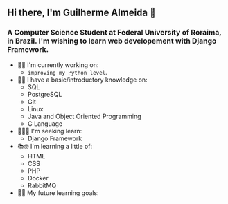 ## Hi there, I'm Guilherme Almeida 👋
### A Computer Science Student at Federal University of Roraima, in Brazil. I'm wishing to learn web developement with Django Framework.
- 🧱🔨 I'm currently working on:
    -  `improving my Python level`.
- 🧰🔦 I have a basic/introductory knowledge on:
    - SQL
    - PostgreSQL
    - Git
    - Linux
    - Java and Object Oriented Programming
    - C Language
- 🏹👨‍🎓 I'm seeking learn:
  - Django Framework
- 📚🤓 I'm learning a little of:
  - HTML
  - CSS
  - PHP
  - Docker
  - RabbitMQ
- 🎯📝 My future learning goals:

